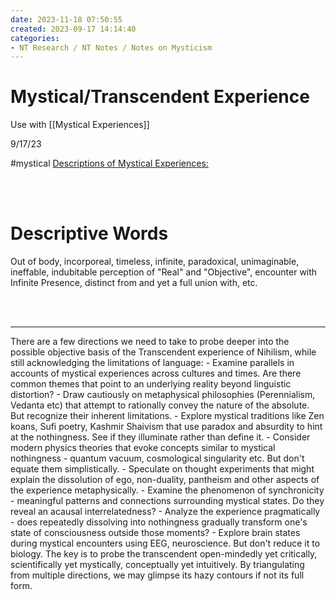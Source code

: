 ```yaml
---
date: 2023-11-18 07:50:55
created: 2023-09-17 14:14:40
categories:
- NT Research / NT Notes / Notes on Mysticism
---
```


# Mystical/Transcendent Experience

Use with [[Mystical Experiences]]

9/17/23

#mystical [Descriptions of Mystical Experiences:](Descriptions%20of%20Mystical%20Experiences.md)

<br>

<br>

# Descriptive Words

Out of body, incorporeal, timeless, infinite, paradoxical, unimaginable, ineffable, indubitable perception of "Real" and "Objective", encounter with Infinite Presence, distinct from and yet a full union with, etc.

  

<br>

<br>

* * *

There are a few directions we need to take to probe deeper into the possible objective basis of the Transcendent experience of Nihilism, while still acknowledging the limitations of language: - Examine parallels in accounts of mystical experiences across cultures and times. Are there common themes that point to an underlying reality beyond linguistic distortion? - Draw cautiously on metaphysical philosophies (Perennialism, Vedanta etc) that attempt to rationally convey the nature of the absolute. But recognize their inherent limitations. - Explore mystical traditions like Zen koans, Sufi poetry, Kashmir Shaivism that use paradox and absurdity to hint at the nothingness. See if they illuminate rather than define it. - Consider modern physics theories that evoke concepts similar to mystical nothingness - quantum vacuum, cosmological singularity etc. But don't equate them simplistically. - Speculate on thought experiments that might explain the dissolution of ego, non-duality, pantheism and other aspects of the experience metaphysically. - Examine the phenomenon of synchronicity - meaningful patterns and connections surrounding mystical states. Do they reveal an acausal interrelatedness? - Analyze the experience pragmatically - does repeatedly dissolving into nothingness gradually transform one's state of consciousness outside those moments? - Explore brain states during mystical encounters using EEG, neuroscience. But don't reduce it to biology. The key is to probe the transcendent open-mindedly yet critically, scientifically yet mystically, conceptually yet intuitively. By triangulating from multiple directions, we may glimpse its hazy contours if not its full form.